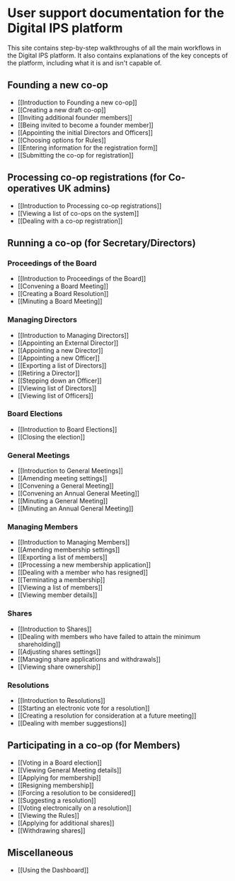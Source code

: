 # User support documentation for the Digital IPS platform

This site contains step-by-step walkthroughs of all the main workflows in the Digital IPS platform. It also contains explanations of the key concepts of the platform, including what it is and isn't capable of.

## Founding a new co-op
* [[Introduction to Founding a new co-op]]
* [[Creating a new draft co-op]]
* [[Inviting additional founder members]]
* [[Being invited to become a founder member]]
* [[Appointing the initial Directors and Officers]]
* [[Choosing options for Rules]]
* [[Entering information for the registration form]]
* [[Submitting the co-op for registration]]

## Processing co-op registrations (for Co-operatives UK admins)
* [[Introduction to Processing co-op registrations]]
* [[Viewing a list of co-ops on the system]]
* [[Dealing with a co-op registration]]

## Running a co-op (for Secretary/Directors)
### Proceedings of the Board
* [[Introduction to Proceedings of the Board]]
* [[Convening a Board Meeting]]
* [[Creating a Board Resolution]]
* [[Minuting a Board Meeting]]

### Managing Directors
* [[Introduction to Managing Directors]]
* [[Appointing an External Director]]
* [[Appointing a new Director]]
* [[Appointing a new Officer]]
* [[Exporting a list of Directors]]
* [[Retiring a Director]]
* [[Stepping down an Officer]]
* [[Viewing list of Directors]]
* [[Viewing list of Officers]]

### Board Elections
* [[Introduction to Board Elections]]
* [[Closing the election]]

### General Meetings
* [[Introduction to General Meetings]]
* [[Amending meeting settings]]
* [[Convening a General Meeting]]
* [[Convening an Annual General Meeting]]
* [[Minuting a General Meeting]]
* [[Minuting an Annual General Meeting]]

### Managing Members
* [[Introduction to Managing Members]]
* [[Amending membership settings]]
* [[Exporting a list of members]]
* [[Processing a new membership application]]
* [[Dealing with a member who has resigned]]
* [[Terminating a membership]]
* [[Viewing a list of members]]
* [[Viewing member details]]

### Shares
* [[Introduction to Shares]]
* [[Dealing with members who have failed to attain the minimum shareholding]]
* [[Adjusting shares settings]]
* [[Managing share applications and withdrawals]]
* [[Viewing share ownership]]

### Resolutions
* [[Introduction to Resolutions]]
* [[Starting an electronic vote for a resolution]]
* [[Creating a resolution for consideration at a future meeting]]
* [[Dealing with member suggestions]]

## Participating in a co-op (for Members)
* [[Voting in a Board election]]
* [[Viewing General Meeting details]]
* [[Applying for membership]]
* [[Resigning membership]]
* [[Forcing a resolution to be considered]]
* [[Suggesting a resolution]]
* [[Voting electronically on a resolution]]
* [[Viewing the Rules]]
* [[Applying for additional shares]]
* [[Withdrawing shares]]

## Miscellaneous
* [[Using the Dashboard]]
